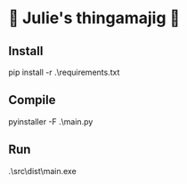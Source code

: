 # 🦝 Julie's thingamajig 🚀

## Install

pip install -r .\requirements.txt

## Compile

pyinstaller -F .\main.py

## Run

.\src\dist\main.exe
